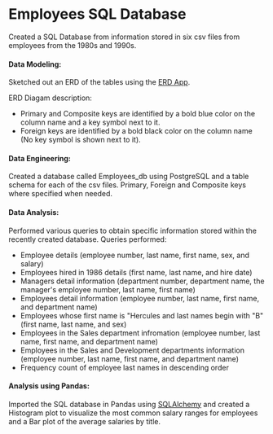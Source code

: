 # Employees SQL Database
Created a SQL Database from information stored in six csv files from employees from the 1980s and 1990s.

#### Data Modeling:
Sketched out an ERD of the tables using the [ERD App](http://www.quickdatabasediagrams.com/).

ERD Diagam description:
* Primary and Composite keys are identified by a bold blue color on the column name and a key symbol next to it.
* Foreign keys are identified by a bold black color on the column name (No key symbol is shown next to it).

#### Data Engineering:
Created a database called Employees_db using PostgreSQL and a table schema for each of the csv files. Primary, Foreign and Composite keys where specified when needed.

#### Data Analysis:
Performed various queries to obtain specific information stored within the recently created database. 
Queries performed:
* Employee details (employee number, last name, first name, sex, and salary)
* Employees hired in 1986 details (first name, last name, and hire date)
* Managers detail information (department number, department name, the manager's employee number, last name, first name)
* Employees detail information (employee number, last name, first name, and department name)
* Employees whose first name is "Hercules and last names begin with "B" (first name, last name, and sex)
* Employees in the Sales department infromation (employee number, last name, first name, and department name)
* Employees in the Sales and Development departments information (employee number, last name, first name, and department name)
* Frequency count of employee last names in descending order

#### Analysis using Pandas:
Imported the SQL database in Pandas using [SQLAlchemy](https://docs.sqlalchemy.org/en/latest/core/engines.html#postgresql) and created a Histogram plot to visualize the most common salary ranges for employees and a Bar plot of the average salaries by title.

